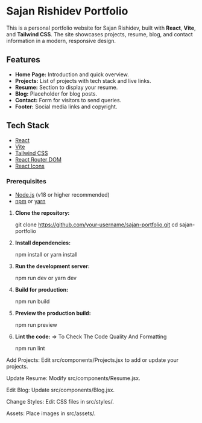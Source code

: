 # Sajan Rishidev Portfolio

This is a personal portfolio website for Sajan Rishidev, built with **React**, **Vite**, and **Tailwind CSS**. The site showcases projects, resume, blog, and contact information in a modern, responsive design.

## Features

- **Home Page:** Introduction and quick overview.
- **Projects:** List of projects with tech stack and live links.
- **Resume:** Section to display your resume.
- **Blog:** Placeholder for blog posts.
- **Contact:** Form for visitors to send queries.
- **Footer:** Social media links and copyright.

## Tech Stack

- [React](https://react.dev/)
- [Vite](https://vitejs.dev/)
- [Tailwind CSS](https://tailwindcss.com/)
- [React Router DOM](https://reactrouter.com/)
- [React Icons](https://react-icons.github.io/react-icons/)

 

<!-- ====================================== Getting Started =============================-->

### Prerequisites

- [Node.js](https://nodejs.org/) (v18 or higher recommended)
- [npm](https://www.npmjs.com/) or [yarn](https://yarnpkg.com/)



<!-- =============================== Installation=================================================== -->

1. **Clone the repository:**
 
   git clone https://github.com/your-username/sajan-portfolio.git
   cd sajan-portfolio



 
2. **Install dependencies:**
 
   npm install
    or
   yarn install
  



3. **Run the development server:**
  
   npm run dev
    or
   yarn dev
    


4. **Build for production:**

   npm run build



5. **Preview the production build:**

   npm run preview



6. **Lint the code:**
=> To Check The Code Quality And Formatting

   npm run lint



<!--=============================== Customization============================ -->

   Add Projects: Edit src/components/Projects.jsx to add or update your projects.
   
   Update Resume: Modify src/components/Resume.jsx.
   
   Edit Blog: Update src/components/Blog.jsx.
   
   Change Styles: Edit CSS files in src/styles/.
   
   Assets: Place images in src/assets/.
